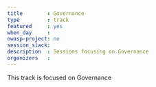 ```yaml
---
title        : Governance
type         : track
featured     : yes
when_day     : 
owasp-project: no
session_slack: 
description  : Sessions focusing on Governance
organizers   :
---
```


This track is focused on Governance
